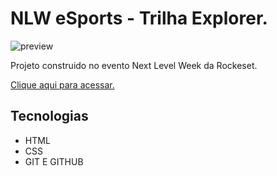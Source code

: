 # NLW eSports - Trilha Explorer.

![preview](./.[github/preview-nlw-09-esport](https://glauberbispo.github.io/nlw-09-esport/).png)

Projeto construido no evento Next Level Week da Rockeset.

[Clique aqui para acessar.](https://glauberbispo.github.io/nlw-09-esport/)

##  Tecnologias 

- HTML
- CSS
- GIT E GITHUB
